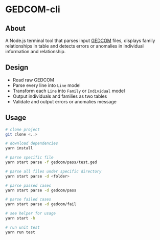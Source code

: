 # GEDCOM-cli

## About

A Node.js terminal tool that parses input [GEDCOM](http://en.wikipedia.org/wiki/GEDCOM) files, displays family relationships in table and detects errors or anomalies in individual information and relationship.

## Design

* Read raw GEDCOM
* Parse every line into ```Line``` model
* Transform each ```Line``` into ```Family``` or ```Individual``` model
* Output individuals and families as two tables
* Validate and output errors or anomalies message

## Usage

```bash
# clone project
git clone <..>

# download dependencies
yarn install

# parse specific file
yarn start parse -f gedcom/pass/test.ged

# parse all files under specific directory
yarn start parse -d <folder>

# parse passed cases
yarn start parse -d gedcom/pass

# parse failed cases
yarn start parse -d gedcom/fail

# see helper for usage
yarn start -h

# run unit test
yarn run test
```
